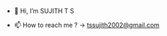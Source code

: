 - 👋 Hi, I’m SUJITH T S 

- 📫 How to reach me ? -> tssujith2002@gmail.com

<!---
2002SUJITH/2002SUJITH is a ✨ special ✨ repository because its `README.md` (this file) appears on your GitHub profile.
You can click the Preview link to take a look at your changes.
--->
